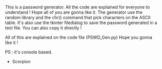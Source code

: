 This is a password generator. All the code are explained for everyone to understand !
Hope all of you are gonna like it. The generator use the random library and the chr() command that pick characters on the ASCII table.
It's also use the tkinter filedialog to save the password generated in a text file. You can also copy it directly !

All of this are explained on the code file (PSWD_Gen.py)
Hope you gonna like it !

PS : it's console based.

- Scorpion
